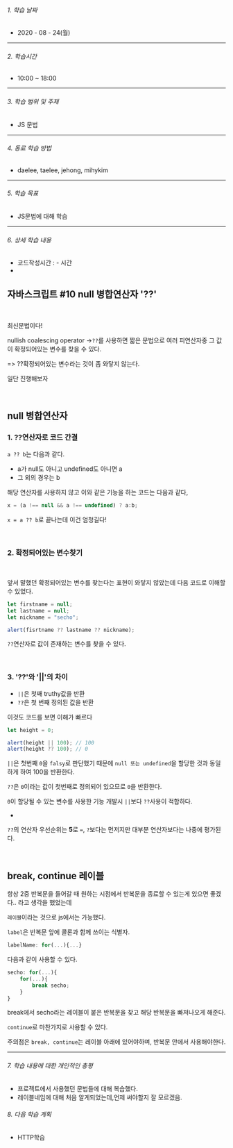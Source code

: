 

###### 1. 학습 날짜

- 2020 - 08 - 24(월)

---

###### 2. 학습시간

- 10:00 ~ 18:00

---

###### 3. 학습 범위 및 주제

- JS 문법

---

###### 4. 동료 학습 방법 

- daelee, taelee, jehong, mihykim

---

###### 5. 학습 목표 

- JS문법에 대해 학습

---

###### 6. 상세 학습 내용

- 코드작성시간 :  - 시간
- 

## 자바스크립트 #10 null 병합연산자 '??'



<br>

최신문법이다!

nullish coalescing operator ->`??`를 사용하면 짧은 문법으로 여러 피연산자중 그 값이 확정되어있는 변수를 찾을 수 있다.

=> ??확정되어있는 변수라는 것이 좀 와닿지 않는다.

일단 진행해보자

<br>

## null 병합연산자



### 1. ??연산자로 코드 간결

`a ?? b`는 다음과 같다.

- a가 null도 아니고 undefined도 아니면 a
- 그 외의 경우는 b

해당 연산자를 사용하지 않고 이와 같은 기능을 하는 코드는 다음과 같다,

```javascript
x = (a !== null && a !== undefined) ? a:b;
```

 `x = a ?? b`로 끝나는데 이건 엄청길다!

<br>

### 2. 확정되어있는 변수찾기

<br>

앞서 말했던 확정되어있는 변수를 찾는다는 표현이 와닿지 않았는데 다음 코드로 이해할 수 있었다.

```javascript
let firstname = null;
let lastname = null;
let nickname = "secho";

alert(fisrtname ?? lastname ?? nickname);
```

`??`연산자로 값이 존재하는 변수를 찾을 수 있다.



<br>

### 3. '??'와 '||'의 차이



- `||`은 첫째 truthy값을 반환
- `??`은 첫 번째 정의된 값을 반환

이것도 코드를 보면 이해가 빠르다

```javascript
let height = 0;

alert(height || 100); // 100
alert(height ?? 100); // 0
```

`||`은 첫번째 `0`을 `falsy`로 판단했기 때문에 `null 또는 undefined`을 할당한 것과 동일하게 하여 100을 반환한다.

`??`은 `0`이라는 값이 첫번째로 정의되어 있으므로 `0`을 반환한다.

`0`이 할당될 수 있는 변수를 사용한 기능 개발시 `||`보다 `??`사용이 적합하다.



+

`??`의 연산자 우선순위는 **5**로  `=`, `?`보다는 먼저지만 대부분 연산자보다는 나중에 평가된다.



<br>

## break, continue 레이블

항상 2중 반복문을 들어갈 때 원하는 시점에서 반복문을 종료할 수 있는게 있으면 좋겠다.. 라고 생각을 했었는데

`레이블`이라는 것으로 js에서는 가능했다.

`label`은 반복문 앞에 콜론과 함께 쓰이는 식별자.

```javascript
labelName: for(...){...}
```

다음과 같이 사용할 수 있다.

```javascript
secho: for(...){
	for(...){
		break secho;
	}
}
```

break에서 secho라는 레이블이 붙은 반복문을 찾고 해당 반복문을 빠져나오게 해준다.

`continue`로 마찬가지로 사용할 수 있다.

주의점은 `break, continue`는 레이블 아래에 있어야하며, 반복문 안에서 사용해야한다.



---

###### 7. 학습 내용에 대한 개인적인 총평

- 프로젝트에서 사용했던 문법들에 대해 복습했다.
- 레이블네임에 대해 처음 알게되었는데,언제 써야할지 잘 모르겠음.

###### 8. 다음 학습 계획

- HTTP학습